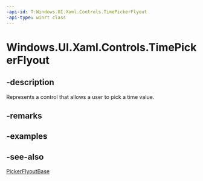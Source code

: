 ```yaml
---
-api-id: T:Windows.UI.Xaml.Controls.TimePickerFlyout
-api-type: winrt class
---
```


<!-- Class syntax.
public class TimePickerFlyout : Windows.UI.Xaml.Controls.Primitives.PickerFlyoutBase, Windows.UI.Xaml.Controls.ITimePickerFlyout
-->

# Windows.UI.Xaml.Controls.TimePickerFlyout

## -description
Represents a control that allows a user to pick a time value.



## -remarks

## -examples

## -see-also
[PickerFlyoutBase](../windows.ui.xaml.controls.primitives/pickerflyoutbase.md)
